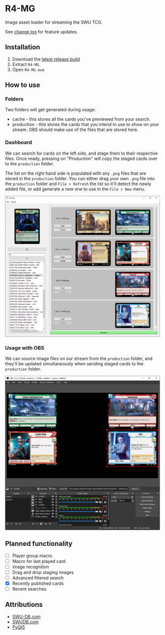 # R4-MG
Image asset loader for streaming the SWU TCG.

See [change log](./CHANGELOG.md) for feature updates.

## Installation
1. Download the [latest release build](https://github.com/hdchan/R4-MG/releases)
2. Extract `R4-MG`.
3. Open `R4-MG.exe`

## How to use

### Folders
Two folders will get generated during usage:
- cache - this stores all the cards you've previewed from your search.
- production - this stores the cards that you intend to use to show on your stream. OBS should make use of the files that are stored here.

### Dashboard

We can search for cards on the left side, and stage them to their respective files. Once ready, pressing on "Production" will copy the staged cards over to the `production` folder.

The list on the right hand side is populated with any `.png` files that are stored in the `production` folder. You can either drag your own `.png` file into the `production` folder and `File > Refresh` the list so it'll detect the newly added file, or add generate a new one to use in the `File > New` menu.

![Dashboard](./resources/dashboard.png)

### Usage with OBS

We can source image files on our stream from the `production` folder, and they'll be updated simultaneously when sending staged cards to the `production` folder.

![OBS](./resources/obs.png)


## Planned functionality
- [ ] Player group macro
- [ ] Macro for last played card
- [ ] Image recognition
- [ ] Drag and drop staging images
- [ ] Advanced filtered search
- [x] Recently published cards
- [ ] Recent searches

## Attributions

- [SWU-DB.com](https://www.swu-db.com/api)
- [SWUDB.com](https://swudb.com/)
- [PyQt5](https://www.riverbankcomputing.com/static/Docs/PyQt5/)